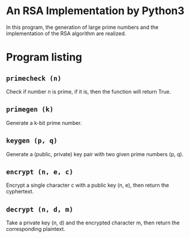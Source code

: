 # An RSA Implementation by Python3
In this program, the generation of large prime numbers and the implementation of the RSA algorithm are realized.

# Program listing
## `primecheck (n)` 
Check if number n is prime, if it is, then the function will return True.
## `primegen (k)`
Generate a k-bit prime number.
## `keygen (p, q)`
Generate a (public, private) key pair with two given prime numbers (p, q).
## `encrypt (n, e, c)`
Encrypt a single character c with a public key (n, e), then return the cyphertext.
## `decrypt (n, d, m)`
Take a private key (n, d) and the encrypted character m, then return the corresponding plaintext.

